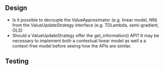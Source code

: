 ## Design
* Is it possible to decouple the ValueApproximator (e.g. linear model, NN) from the ValueUpdateStrategy interface (e.g. TDLambda, semi-gradient, OLS)
* Should a ValueUpdateStrategy offer the get_information() API? It may be necessary to implement both a contextual linear model as well a a context-free model before seeing how the APIs are similar.
## Testing

